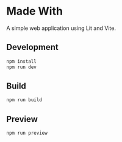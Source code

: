 # Made With

A simple web application using Lit and Vite.

## Development

```bash
npm install
npm run dev
```

## Build

```bash
npm run build
```

## Preview

```bash
npm run preview
``` 